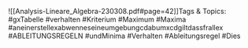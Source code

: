 
![[Analysis-Lineare_Algebra-230308.pdf#page=42]]Tags & Topics:
   #gxTabelle
   #verhalten
   #Kriterium
   #Maximum
   #Maxima
   #aneinerstellexabwenneseineumgebungcdabumxcdgiltdassfrallex
   #ABLEITUNGSREGELN
   #undMinima
   #Verhalten
   #Ableitungsregel
   #Dies